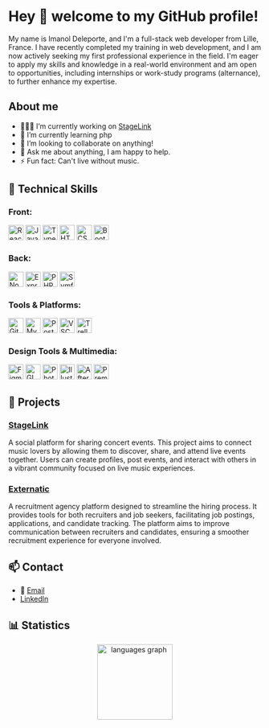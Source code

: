 # Hey 👋 welcome to my GitHub profile!

My name is Imanol Deleporte, and I'm a full-stack web developer from Lille, France. I have recently completed my training in web development, and I am now actively seeking my first professional experience in the field. I'm eager to apply my skills and knowledge in a real-world environment and am open to opportunities, including internships or work-study programs (alternance), to further enhance my expertise.

## About me

- 👨🏽‍💻 I’m currently working on <a href="https://github.com/ITrogg/StageLink" target="_blank">StageLink</a>
- 🌱 I’m currently learning php
- 👯 I’m looking to collaborate on anything!
- 💬 Ask me about anything, I am happy to help.
- ⚡ Fun fact: Can't live without music.

## 🔧 Technical Skills

### **Front:**

<div align="left">
  <img src="https://cdn.jsdelivr.net/gh/devicons/devicon/icons/react/react-original.svg" height="30" alt="React logo" />
  <img src="https://cdn.jsdelivr.net/gh/devicons/devicon/icons/javascript/javascript-original.svg" height="30" alt="JavaScript logo" /> 
  <img src="https://cdn.jsdelivr.net/gh/devicons/devicon/icons/typescript/typescript-original.svg" height="30" alt="TypeScript logo" /> 
  <img src="https://cdn.jsdelivr.net/gh/devicons/devicon/icons/html5/html5-original.svg" height="30" alt="HTML5 logo" /> 
  <img src="https://cdn.jsdelivr.net/gh/devicons/devicon/icons/css3/css3-original.svg" height="30" alt="CSS3 logo" />
  <img src="https://cdn.jsdelivr.net/gh/devicons/devicon/icons/bootstrap/bootstrap-original.svg" height="30" alt="Bootstrap logo" /> 
</div>

### **Back:**

<div align="left">
  <img src="https://cdn.jsdelivr.net/gh/devicons/devicon/icons/nodejs/nodejs-original.svg" height="30" alt="Node.js logo" />
  <img src="https://cdn.jsdelivr.net/gh/devicons/devicon/icons/express/express-original.svg" height="30" alt="Express logo" />
  <img src="https://cdn.jsdelivr.net/gh/devicons/devicon/icons/php/php-original.svg" height="30" alt="PHP logo" /> 
  <img src="https://cdn.jsdelivr.net/gh/devicons/devicon/icons/symfony/symfony-original.svg" height="30" alt="Symfony logo" />
</div>

### **Tools & Platforms:**

<div align="left">
  <img src="https://cdn.jsdelivr.net/gh/devicons/devicon/icons/git/git-original.svg" height="30" alt="Git logo" />       
  <img src="https://cdn.jsdelivr.net/gh/devicons/devicon/icons/mysql/mysql-original.svg" height="30" alt="MySQL logo" /> 
  <img src="https://cdn.jsdelivr.net/gh/devicons/devicon@latest/icons/postman/postman-original.svg" height=30 alt="Postman logo"/>
  <img src="https://cdn.jsdelivr.net/gh/devicons/devicon/icons/vscode/vscode-original.svg" height="30" alt="VSCode logo" />
  <img src="https://cdn.jsdelivr.net/gh/devicons/devicon/icons/trello/trello-plain.svg" height="30" alt="Trello logo" />
</div>

### **Design Tools & Multimedia:**

<div align="left">
  <img src="https://cdn.jsdelivr.net/gh/devicons/devicon/icons/figma/figma-original.svg" height="30" alt="Figma logo" />
  <img src="https://cdn.jsdelivr.net/gh/devicons/devicon/icons/gimp/gimp-original.svg" height="30" alt="GIMP logo" />
  <img src="https://cdn.jsdelivr.net/gh/devicons/devicon/icons/photoshop/photoshop-plain.svg" height="30" alt="Photoshop logo" /> 
  <img src="https://cdn.jsdelivr.net/gh/devicons/devicon/icons/illustrator/illustrator-plain.svg" height="30" alt="Illustrator logo" /> 
  <img src="https://cdn.jsdelivr.net/gh/devicons/devicon/icons/aftereffects/aftereffects-original.svg" height="30" alt="After Effects logo" />
  <img src="https://cdn.jsdelivr.net/gh/devicons/devicon/icons/premierepro/premierepro-plain.svg" height="30" alt="Premiere Pro logo" /> 
</div>

## 🚀 Projects

### [StageLink](https://github.com/ITrogg/StageLink)

A social platform for sharing concert events. This project aims to connect music lovers by allowing them to discover, share, and attend live events together. Users can create profiles, post events, and interact with others in a vibrant community focused on live music experiences.

### [Externatic](https://github.com/WildCodeSchool-2024-02/JS-RMT-Julien-Externatic-P3)

A recruitment agency platform designed to streamline the hiring process. It provides tools for both recruiters and job seekers, facilitating job postings, applications, and candidate tracking. The platform aims to improve communication between recruiters and candidates, ensuring a smoother recruitment experience for everyone involved.

## 📫 Contact

- 📧 [Email](mailto:imanol.deleporte@outlook.com)
- [LinkedIn](https://www.linkedin.com/in/imanol-deleporte/)

## 📊 Statistics

<div align="center">
  <img src="https://github-readme-stats.vercel.app/api/top-langs?username=ITrogg&locale=en&hide_title=false&layout=compact&card_width=320&langs_count=5&theme=dracula&hide_border=false&order=2" height="150" alt="languages graph" />
</div>
